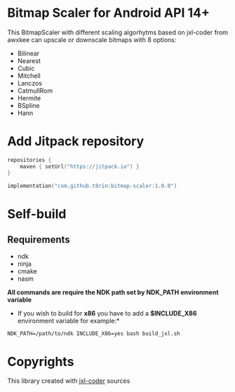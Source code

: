 # Bitmap Scaler for Android API 14+

This BitmapScaler with different scaling algorhytms based on jxl-coder from awxkee can upscale or downscale bitmaps with 8 options:
* Bilinear
* Nearest
* Cubic
* Mitchell
* Lanczos
* CatmullRom
* Hermite
* BSpline
* Hann


# Add Jitpack repository

```kotlin
repositories {
    maven { setUrl("https://jitpack.io") }
}
```

```kotlin
implementation("com.github.t8rin:bitmap-scaler:1.0.0")
```

# Self-build

## Requirements

- ndk
- ninja
- cmake
- nasm

**All commands are require the NDK path set by NDK_PATH environment variable**

* If you wish to build for **x86** you have to add a **$INCLUDE_X86** environment variable for
  example:*

```shell
NDK_PATH=/path/to/ndk INCLUDE_X86=yes bash build_jxl.sh
```

# Copyrights

This library created with [jxl-coder](https://github.com/awxkee/jxl-coder) sources
